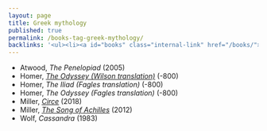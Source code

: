 ```yaml
---
layout: page
title: Greek mythology
published: true
permalink: /books-tag-greek-mythology/
backlinks: '<ul><li><a id="books" class="internal-link" href="/books/">Books</a></li></ul>'
---
```


* Atwood, _The Penelopiad_ (2005) 
* Homer, _<a id="homer-odyssey" class="internal-link" href="/homer-odyssey/">The Odyssey (Wilson translation)</a>_ (-800) 
* Homer, _The Iliad (Fagles translation)_ (-800) 
* Homer, _The Odyssey (Fagles translation)_ (-800) 
* Miller, _<a id="miller-circe" class="internal-link" href="/miller-circe/">Circe</a>_ (2018) 
* Miller, _<a id="miller-song-of-achilles" class="internal-link" href="/miller-song-of-achilles/">The Song of Achilles</a>_ (2012) 
* Wolf, _Cassandra_ (1983) 
